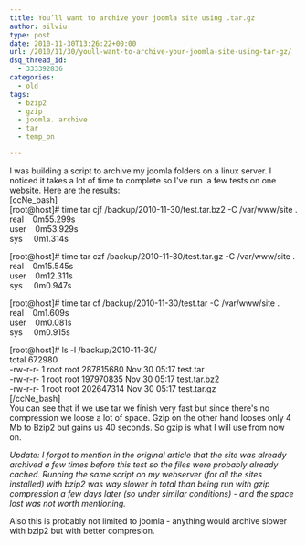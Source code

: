 ```yaml
---
title: You’ll want to archive your joomla site using .tar.gz
author: silviu
type: post
date: 2010-11-30T13:26:22+00:00
url: /2010/11/30/youll-want-to-archive-your-joomla-site-using-tar-gz/
dsq_thread_id:
  - 333392836
categories:
  - old
tags:
  - bzip2
  - gzip
  - joomla. archive
  - tar
  - temp_on

---
```

I was building a script to archive my joomla folders on a linux server. I noticed it takes a lot of time to complete so I've run  a few tests on one website. Here are the results:  
[ccNe_bash]  
[root@host]# time tar cjf /backup/2010-11-30/test.tar.bz2 -C /var/www/site .  
real    0m55.299s  
user    0m53.929s  
sys     0m1.314s

[root@host]# time tar czf /backup/2010-11-30/test.tar.gz -C /var/www/site .  
real    0m15.545s  
user    0m12.311s  
sys     0m0.947s

[root@host]# time tar cf /backup/2010-11-30/test.tar -C /var/www/site .  
real    0m1.609s  
user    0m0.081s  
sys     0m0.915s

[root@host]# ls -l /backup/2010-11-30/  
total 672980  
-rw-r-r- 1 root root 287815680 Nov 30 05:17 test.tar  
-rw-r-r- 1 root root 197970835 Nov 30 05:17 test.tar.bz2  
-rw-r-r- 1 root root 202647314 Nov 30 05:17 test.tar.gz  
[/ccNe_bash]  
You can see that if we use tar we finish very fast but since there's no compression we loose a lot of space. Gzip on the other hand looses only 4 Mb to Bzip2 but gains us 40 seconds. So gzip is what I will use from now on.

_Update: I forgot to mention in the original article that the site was already archived a few times before this test so the files were probably already cached. Running the same script on my webserver (for all the sites installed) with bzip2 was way slower in total than being run with gzip compression a few days later (so under similar conditions) - and the space lost was not worth mentioning._

Also this is probably not limited to joomla - anything would archive slower with bzip2 but with better compresion.